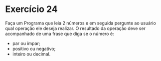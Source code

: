 # Exercício 24

Faça um Programa que leia 2 números e em seguida pergunte ao usuário qual operação 
ele deseja realizar. O resultado da operação deve ser acompanhado de uma frase que 
diga se o número é:

- par ou ímpar;
- positivo ou negativo;
- inteiro ou decimal.